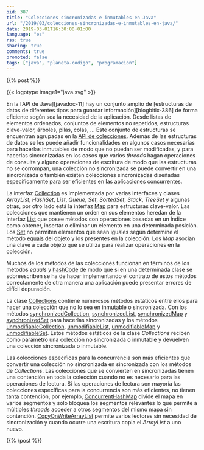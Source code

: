 ```yaml
---
pid: 387
title: "Colecciones sincronizadas e inmutables en Java"
url: "/2019/03/colecciones-sincronizadas-e-inmutables-en-java/"
date: 2019-03-01T16:30:00+01:00
language: "es"
rss: true
sharing: true
comments: true
promoted: false
tags: ["java", "planeta-codigo", "programacion"]
---
```


{{% post %}}

{{< logotype image1="java.svg" >}}

En la [API de Java][javadoc-11] hay un conjunto amplio de [estructuras de datos de diferentes tipos para guardar información][blogbitix-386] de forma eficiente según sea la necesidad de la aplicación. Desde listas de elementos ordenados, conjuntos de elementos no repetidos, estructuras clave-valor, árboles, pilas, colas, ... Este conjunto de estructuras se encuentran agrupadas en la [API de colecciones](https://docs.oracle.com/en/java/javase/11/docs/api/java.base/java/util/Collections.html). Además de las estructuras de datos se les puede añadir funcionalidades en algunos casos necesarias para hacerlas inmutables de modo que no puedan ser modificadas, y para hacerlas sincronizadas en los casos que varios _threads_ hagan operaciones de consulta y alguno operaciones de escritura de modo que las estructuras no se corrompan, una colección no sincronizada se puede convertir en una sincronizada o también existen colecciones sincronizadas diseñadas específicamente para ser eficientes en las aplicaciones concurrentes.

La interfaz [Collection](https://docs.oracle.com/en/java/javase/11/docs/api/java.base/java/util/Collection.html) es implementada por varias interfaces y clases _ArrayList_, _HashSet_, _List_, _Queue_, _Set_, _SortedSet_, _Stack_, _TreeSet_ y algunas otras, por otro lado está la interfaz [Map](https://docs.oracle.com/en/java/javase/11/docs/api/java.base/java/util/Map.html) para estructuras clave-valor. Las colecciones que mantienen un orden en sus elementos heredan de la interfaz [List](https://docs.oracle.com/en/java/javase/11/docs/api/java.base/java/util/List.html) que posee métodos con operaciones basadas en un índice como obtener, insertar o eliminar un elemento en una determinada posición. Los [Set](https://docs.oracle.com/en/java/javase/11/docs/api/java.base/java/util/Set.html) no permiten elementos que sean iguales según determine el método [equals](https://docs.oracle.com/en/java/javase/11/docs/api/java.base/java/lang/Object.html#equals(java.lang.Object)) del objeto y los presentes en la colección. Los _Map_ asocian una clave a cada objeto que se utiliza para realizar operaciones en la colección.

Muchos de los métodos de las colecciones funcionan en términos de los métodos _equals_ y [hashCode](https://docs.oracle.com/en/java/javase/11/docs/api/java.base/java/lang/Object.html#hashCode()) de modo que si en una determinada clase se sobreescriben se ha de hacer implementando el contrato de estos métodos correctamente de otra manera una aplicación puede presentar errores de difícil depuración.

La clase [Collections](https://docs.oracle.com/en/java/javase/11/docs/api/java.base/java/util/Collections.html) contiene numerosos métodos estáticos entre ellos para hacer una colección que no lo sea en inmutable o sincronizada. Con los métodos [synchronizedCollection](https://docs.oracle.com/en/java/javase/11/docs/api/java.base/java/util/Collections.html#synchronizedCollection(java.util.Collection)), [synchronizedList](https://docs.oracle.com/en/java/javase/11/docs/api/java.base/java/util/Collections.html#synchronizedList(java.util.List)), [synchronizedMap](https://docs.oracle.com/en/java/javase/11/docs/api/java.base/java/util/Collections.html#synchronizedMap(java.util.Map)) y [synchronizedSet](https://docs.oracle.com/en/java/javase/11/docs/api/java.base/java/util/Collections.html#synchronizedSet(java.util.Set)) para hacerlas sincronizadas y los métodos [unmodifiableCollection](https://docs.oracle.com/en/java/javase/11/docs/api/java.base/java/util/Collections.html#unmodifiableCollection(java.util.Collection)), [unmodifiableList](https://docs.oracle.com/en/java/javase/11/docs/api/java.base/java/util/Collections.html#unmodifiableList(java.util.List)), [unmodifiableMap](https://docs.oracle.com/en/java/javase/11/docs/api/java.base/java/util/Collections.html#unmodifiableMap(java.util.Map)) y [unmodifiableSet](https://docs.oracle.com/en/java/javase/11/docs/api/java.base/java/util/Collections.html#unmodifiableSet(java.util.Set)). Estos métodos estáticos de la clase _Collections_ reciben como parámetro una colección no sincronizada o inmutable y devuelven una colección sincronizada o inmutable.

Las colecciones específicas para la concurrencia son más eficientes que convertir una colección no sincronizada en sincronizada con los métodos de _Collections_. Las colecciones que se convierten en sincronizadas tienen una contención en toda la colección cuando no es necesario para las operaciones de lectura. Si las operaciones de lectura son mayoría las colecciones específicas para la concurrencia son más eficientes, no tienen tanta contención, por ejemplo, [ConcurrentHashMap](https://docs.oracle.com/en/java/javase/11/docs/api/java.base/java/util/concurrent/ConcurrentHashMap.html) divide el mapa en varios segmentos y solo bloquea los segmentos relevantes lo que permite a múltiples _threads_ acceder a otros segmentos del mismo mapa sin contención. [CopyOnWriteArrayList](https://docs.oracle.com/en/java/javase/11/docs/api/java.base/java/util/concurrent/CopyOnWriteArrayList.html) permite varios lectores sin necesidad de sincronización y cuando ocurre una escritura copia el _ArrayList_ a uno nuevo.

{{% /post %}}
